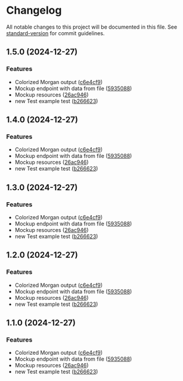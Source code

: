 # Changelog

All notable changes to this project will be documented in this file. See [standard-version](https://github.com/conventional-changelog/standard-version) for commit guidelines.

## 1.5.0 (2024-12-27)


### Features

* Colorized Morgan output ([c6e4cf9](https://github.com/genaro14/express-template/commit/c6e4cf9f335bcbcf8970da72cef50a8d3d8e6efa))
* Mockup endpoint with data from file ([5935088](https://github.com/genaro14/express-template/commit/5935088645618f8bc4906f3a0b75048c644a284c))
* Mockup resources ([26ac946](https://github.com/genaro14/express-template/commit/26ac946d601af81aabb6096a8da3b3874e60202e))
* new Test example test ([b266623](https://github.com/genaro14/express-template/commit/b26662332c5a3185608ac0775eca93c78178d987))

## 1.4.0 (2024-12-27)


### Features

* Colorized Morgan output ([c6e4cf9](https://github.com/genaro14/express-template/commit/c6e4cf9f335bcbcf8970da72cef50a8d3d8e6efa))
* Mockup endpoint with data from file ([5935088](https://github.com/genaro14/express-template/commit/5935088645618f8bc4906f3a0b75048c644a284c))
* Mockup resources ([26ac946](https://github.com/genaro14/express-template/commit/26ac946d601af81aabb6096a8da3b3874e60202e))
* new Test example test ([b266623](https://github.com/genaro14/express-template/commit/b26662332c5a3185608ac0775eca93c78178d987))

## 1.3.0 (2024-12-27)


### Features

* Colorized Morgan output ([c6e4cf9](https://github.com/genaro14/express-template/commit/c6e4cf9f335bcbcf8970da72cef50a8d3d8e6efa))
* Mockup endpoint with data from file ([5935088](https://github.com/genaro14/express-template/commit/5935088645618f8bc4906f3a0b75048c644a284c))
* Mockup resources ([26ac946](https://github.com/genaro14/express-template/commit/26ac946d601af81aabb6096a8da3b3874e60202e))
* new Test example test ([b266623](https://github.com/genaro14/express-template/commit/b26662332c5a3185608ac0775eca93c78178d987))

## 1.2.0 (2024-12-27)


### Features

* Colorized Morgan output ([c6e4cf9](https://github.com/genaro14/express-template/commit/c6e4cf9f335bcbcf8970da72cef50a8d3d8e6efa))
* Mockup endpoint with data from file ([5935088](https://github.com/genaro14/express-template/commit/5935088645618f8bc4906f3a0b75048c644a284c))
* Mockup resources ([26ac946](https://github.com/genaro14/express-template/commit/26ac946d601af81aabb6096a8da3b3874e60202e))
* new Test example test ([b266623](https://github.com/genaro14/express-template/commit/b26662332c5a3185608ac0775eca93c78178d987))

## 1.1.0 (2024-12-27)


### Features

* Colorized Morgan output ([c6e4cf9](https://github.com/genaro14/express-template/commit/c6e4cf9f335bcbcf8970da72cef50a8d3d8e6efa))
* Mockup endpoint with data from file ([5935088](https://github.com/genaro14/express-template/commit/5935088645618f8bc4906f3a0b75048c644a284c))
* Mockup resources ([26ac946](https://github.com/genaro14/express-template/commit/26ac946d601af81aabb6096a8da3b3874e60202e))
* new Test example test ([b266623](https://github.com/genaro14/express-template/commit/b26662332c5a3185608ac0775eca93c78178d987))

